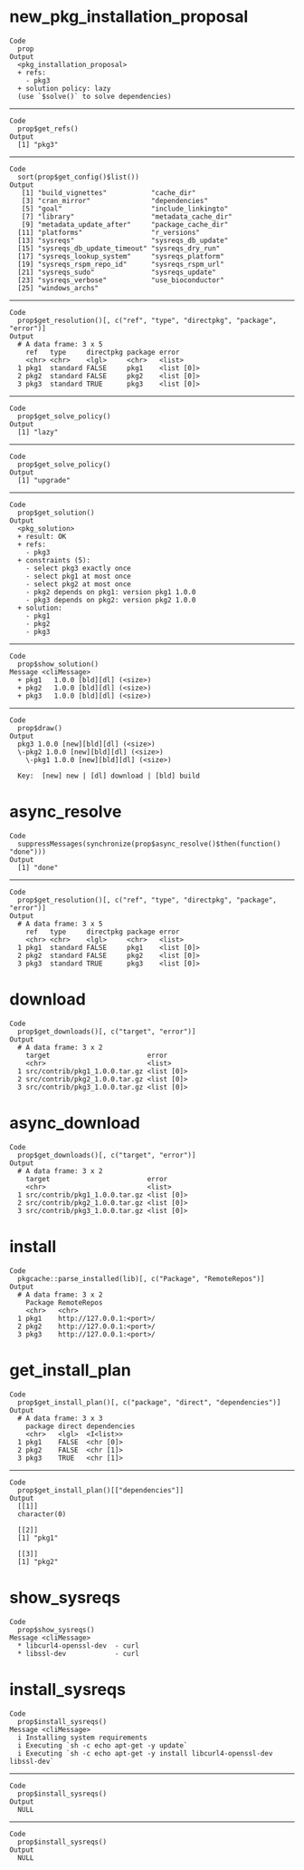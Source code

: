 # new_pkg_installation_proposal

    Code
      prop
    Output
      <pkg_installation_proposal>
      + refs:
        - pkg3
      + solution policy: lazy
      (use `$solve()` to solve dependencies)

---

    Code
      prop$get_refs()
    Output
      [1] "pkg3"

---

    Code
      sort(prop$get_config()$list())
    Output
       [1] "build_vignettes"           "cache_dir"                
       [3] "cran_mirror"               "dependencies"             
       [5] "goal"                      "include_linkingto"        
       [7] "library"                   "metadata_cache_dir"       
       [9] "metadata_update_after"     "package_cache_dir"        
      [11] "platforms"                 "r_versions"               
      [13] "sysreqs"                   "sysreqs_db_update"        
      [15] "sysreqs_db_update_timeout" "sysreqs_dry_run"          
      [17] "sysreqs_lookup_system"     "sysreqs_platform"         
      [19] "sysreqs_rspm_repo_id"      "sysreqs_rspm_url"         
      [21] "sysreqs_sudo"              "sysreqs_update"           
      [23] "sysreqs_verbose"           "use_bioconductor"         
      [25] "windows_archs"            

---

    Code
      prop$get_resolution()[, c("ref", "type", "directpkg", "package", "error")]
    Output
      # A data frame: 3 x 5
        ref   type     directpkg package error     
        <chr> <chr>    <lgl>     <chr>   <list>    
      1 pkg1  standard FALSE     pkg1    <list [0]>
      2 pkg2  standard FALSE     pkg2    <list [0]>
      3 pkg3  standard TRUE      pkg3    <list [0]>

---

    Code
      prop$get_solve_policy()
    Output
      [1] "lazy"

---

    Code
      prop$get_solve_policy()
    Output
      [1] "upgrade"

---

    Code
      prop$get_solution()
    Output
      <pkg_solution>
      + result: OK
      + refs:
        - pkg3
      + constraints (5):
        - select pkg3 exactly once
        - select pkg1 at most once
        - select pkg2 at most once
        - pkg2 depends on pkg1: version pkg1 1.0.0
        - pkg3 depends on pkg2: version pkg2 1.0.0
      + solution:
        - pkg1
        - pkg2
        - pkg3

---

    Code
      prop$show_solution()
    Message <cliMessage>
      + pkg1   1.0.0 [bld][dl] (<size>)
      + pkg2   1.0.0 [bld][dl] (<size>)
      + pkg3   1.0.0 [bld][dl] (<size>)

---

    Code
      prop$draw()
    Output
      pkg3 1.0.0 [new][bld][dl] (<size>)
      \-pkg2 1.0.0 [new][bld][dl] (<size>)
        \-pkg1 1.0.0 [new][bld][dl] (<size>)
      
      Key:  [new] new | [dl] download | [bld] build

# async_resolve

    Code
      suppressMessages(synchronize(prop$async_resolve()$then(function() "done")))
    Output
      [1] "done"

---

    Code
      prop$get_resolution()[, c("ref", "type", "directpkg", "package", "error")]
    Output
      # A data frame: 3 x 5
        ref   type     directpkg package error     
        <chr> <chr>    <lgl>     <chr>   <list>    
      1 pkg1  standard FALSE     pkg1    <list [0]>
      2 pkg2  standard FALSE     pkg2    <list [0]>
      3 pkg3  standard TRUE      pkg3    <list [0]>

# download

    Code
      prop$get_downloads()[, c("target", "error")]
    Output
      # A data frame: 3 x 2
        target                        error     
        <chr>                         <list>    
      1 src/contrib/pkg1_1.0.0.tar.gz <list [0]>
      2 src/contrib/pkg2_1.0.0.tar.gz <list [0]>
      3 src/contrib/pkg3_1.0.0.tar.gz <list [0]>

# async_download

    Code
      prop$get_downloads()[, c("target", "error")]
    Output
      # A data frame: 3 x 2
        target                        error     
        <chr>                         <list>    
      1 src/contrib/pkg1_1.0.0.tar.gz <list [0]>
      2 src/contrib/pkg2_1.0.0.tar.gz <list [0]>
      3 src/contrib/pkg3_1.0.0.tar.gz <list [0]>

# install

    Code
      pkgcache::parse_installed(lib)[, c("Package", "RemoteRepos")]
    Output
      # A data frame: 3 x 2
        Package RemoteRepos            
        <chr>   <chr>                  
      1 pkg1    http://127.0.0.1:<port>/
      2 pkg2    http://127.0.0.1:<port>/
      3 pkg3    http://127.0.0.1:<port>/

# get_install_plan

    Code
      prop$get_install_plan()[, c("package", "direct", "dependencies")]
    Output
      # A data frame: 3 x 3
        package direct dependencies
        <chr>   <lgl>  <I<list>>   
      1 pkg1    FALSE  <chr [0]>   
      2 pkg2    FALSE  <chr [1]>   
      3 pkg3    TRUE   <chr [1]>   

---

    Code
      prop$get_install_plan()[["dependencies"]]
    Output
      [[1]]
      character(0)
      
      [[2]]
      [1] "pkg1"
      
      [[3]]
      [1] "pkg2"
      

# show_sysreqs

    Code
      prop$show_sysreqs()
    Message <cliMessage>
      * libcurl4-openssl-dev  - curl
      * libssl-dev            - curl

# install_sysreqs

    Code
      prop$install_sysreqs()
    Message <cliMessage>
      i Installing system requirements
      i Executing `sh -c echo apt-get -y update`
      i Executing `sh -c echo apt-get -y install libcurl4-openssl-dev libssl-dev`

---

    Code
      prop$install_sysreqs()
    Output
      NULL

---

    Code
      prop$install_sysreqs()
    Output
      NULL


